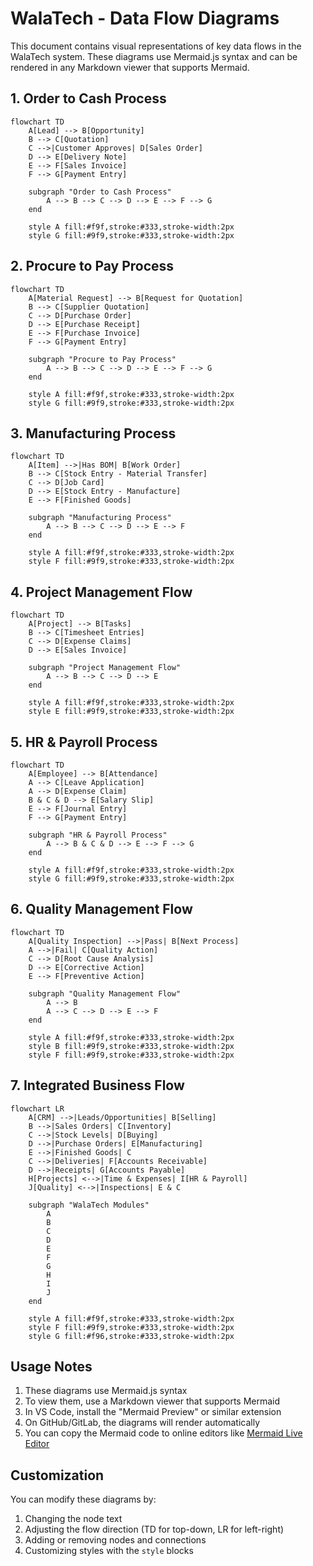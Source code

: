 # WalaTech - Data Flow Diagrams

This document contains visual representations of key data flows in the WalaTech system. These diagrams use Mermaid.js syntax and can be rendered in any Markdown viewer that supports Mermaid.

## 1. Order to Cash Process

```mermaid
flowchart TD
    A[Lead] --> B[Opportunity]
    B --> C[Quotation]
    C -->|Customer Approves| D[Sales Order]
    D --> E[Delivery Note]
    E --> F[Sales Invoice]
    F --> G[Payment Entry]
    
    subgraph "Order to Cash Process"
        A --> B --> C --> D --> E --> F --> G
    end
    
    style A fill:#f9f,stroke:#333,stroke-width:2px
    style G fill:#9f9,stroke:#333,stroke-width:2px
```

## 2. Procure to Pay Process

```mermaid
flowchart TD
    A[Material Request] --> B[Request for Quotation]
    B --> C[Supplier Quotation]
    C --> D[Purchase Order]
    D --> E[Purchase Receipt]
    E --> F[Purchase Invoice]
    F --> G[Payment Entry]
    
    subgraph "Procure to Pay Process"
        A --> B --> C --> D --> E --> F --> G
    end
    
    style A fill:#f9f,stroke:#333,stroke-width:2px
    style G fill:#9f9,stroke:#333,stroke-width:2px
```

## 3. Manufacturing Process

```mermaid
flowchart TD
    A[Item] -->|Has BOM| B[Work Order]
    B --> C[Stock Entry - Material Transfer]
    C --> D[Job Card]
    D --> E[Stock Entry - Manufacture]
    E --> F[Finished Goods]
    
    subgraph "Manufacturing Process"
        A --> B --> C --> D --> E --> F
    end
    
    style A fill:#f9f,stroke:#333,stroke-width:2px
    style F fill:#9f9,stroke:#333,stroke-width:2px
```

## 4. Project Management Flow

```mermaid
flowchart TD
    A[Project] --> B[Tasks]
    B --> C[Timesheet Entries]
    C --> D[Expense Claims]
    D --> E[Sales Invoice]
    
    subgraph "Project Management Flow"
        A --> B --> C --> D --> E
    end
    
    style A fill:#f9f,stroke:#333,stroke-width:2px
    style E fill:#9f9,stroke:#333,stroke-width:2px
```

## 5. HR & Payroll Process

```mermaid
flowchart TD
    A[Employee] --> B[Attendance]
    A --> C[Leave Application]
    A --> D[Expense Claim]
    B & C & D --> E[Salary Slip]
    E --> F[Journal Entry]
    F --> G[Payment Entry]
    
    subgraph "HR & Payroll Process"
        A --> B & C & D --> E --> F --> G
    end
    
    style A fill:#f9f,stroke:#333,stroke-width:2px
    style G fill:#9f9,stroke:#333,stroke-width:2px
```

## 6. Quality Management Flow

```mermaid
flowchart TD
    A[Quality Inspection] -->|Pass| B[Next Process]
    A -->|Fail| C[Quality Action]
    C --> D[Root Cause Analysis]
    D --> E[Corrective Action]
    E --> F[Preventive Action]
    
    subgraph "Quality Management Flow"
        A --> B
        A --> C --> D --> E --> F
    end
    
    style A fill:#f9f,stroke:#333,stroke-width:2px
    style B fill:#9f9,stroke:#333,stroke-width:2px
    style F fill:#9f9,stroke:#333,stroke-width:2px
```

## 7. Integrated Business Flow

```mermaid
flowchart LR
    A[CRM] -->|Leads/Opportunities| B[Selling]
    B -->|Sales Orders| C[Inventory]
    C -->|Stock Levels| D[Buying]
    D -->|Purchase Orders| E[Manufacturing]
    E -->|Finished Goods| C
    C -->|Deliveries| F[Accounts Receivable]
    D -->|Receipts| G[Accounts Payable]
    H[Projects] <-->|Time & Expenses| I[HR & Payroll]
    J[Quality] <-->|Inspections| E & C
    
    subgraph "WalaTech Modules"
        A
        B
        C
        D
        E
        F
        G
        H
        I
        J
    end
    
    style A fill:#f9f,stroke:#333,stroke-width:2px
    style F fill:#9f9,stroke:#333,stroke-width:2px
    style G fill:#f96,stroke:#333,stroke-width:2px
```

## Usage Notes

1. These diagrams use Mermaid.js syntax
2. To view them, use a Markdown viewer that supports Mermaid
3. In VS Code, install the "Mermaid Preview" or similar extension
4. On GitHub/GitLab, the diagrams will render automatically
5. You can copy the Mermaid code to online editors like [Mermaid Live Editor](https://mermaid.live/)

## Customization

You can modify these diagrams by:
1. Changing the node text
2. Adjusting the flow direction (TD for top-down, LR for left-right)
3. Adding or removing nodes and connections
4. Customizing styles with the `style` blocks
